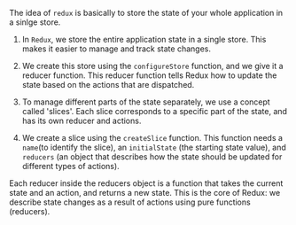 The idea of `redux` is basically to store the state of your whole application in a sinlge store. 

1. In `Redux`, we store the entire application state in a single store. This makes it easier to manage and track state changes.

2. We create this store using the `configureStore` function, and we give it a reducer function. This reducer function tells Redux how to update the state based on the actions that are dispatched.

3. To manage different parts of the state separately, we use a concept called 'slices'. Each slice corresponds to a specific part of the state, and has its own reducer and actions.

4. We create a slice using the `createSlice` function. This function needs a `name`(to identify the slice), an `initialState` (the starting state value), and `reducers` (an object that describes how the state should be updated for different types of actions).

Each reducer inside the reducers object is a function that takes the current state and an action, and returns a new state. This is the core of Redux: we describe state changes as a result of actions using pure functions (reducers).